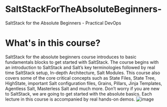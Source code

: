# SaltStackForTheAbsoluteBeginners-
SaltStack for the Absolute Beginners - Practical DevOps

# What's in this course?

SaltStack for the absolute beginners course introduces to basic fundamentals blocks to get started with SaltStack. The course begins with an introduction to SaltStack and Salt’s key terminologies followed by real time SaltStack setup, In-depth Architecture, Salt Modules. This course also covers some of the core critical concepts such as State Files, State Tree, HighState, important Salt configuration files, Grains, Pillars, Jinja Templates, Agentless Salt, Masterless Salt and much more. Don’t worry if you are new to SaltStack, we are going to get started with the absolute basics. Each lecture in this course is accompanied by real hands-on demos. ![image](https://github.com/yogeshraheja/SaltStackForTheAbsoluteBeginners-/assets/19796829/01dadda2-34e3-494b-b1a8-c847e37e4adc)

